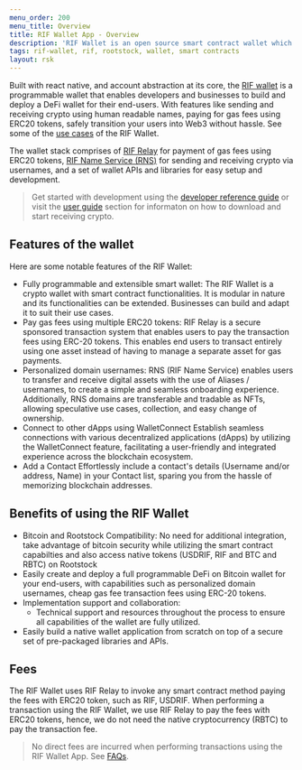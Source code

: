 ```yaml
---
menu_order: 200
menu_title: Overview
title: RIF Wallet App - Overview
description: 'RIF Wallet is an open source smart contract wallet which enables businesses to create and deploy fully customizable on-chain wallets'
tags: rif-wallet, rif, rootstock, wallet, smart contracts
layout: rsk
---
```


Built with react native, and account abstraction at its core, the [RIF wallet](https://github.com/rsksmart/rif-wallet) is a programmable wallet that enables developers and businesses to build and deploy a DeFi wallet for their end-users. With features like sending and receiving crypto using human readable names, paying for gas fees using ERC20 tokens, safely transition your users into Web3 without hassle. See some of the [use cases](https://rif.technology/use-cases/) of the RIF Wallet.

The wallet stack comprises of [RIF Relay](https://github.com/rsksmart/rif-relay) for payment of gas fees using ERC20 tokens, [RIF Name Service (RNS)](https://github.com/rsksmart/rns-manager-react) for sending and receiving crypto via usernames, and a set of wallet APIs and libraries for easy setup and development.

> Get started with development using the [developer reference guide](/rif/wallet/dev-reference/) or visit the [user guide](/rif/wallet/user-guide/) section for informaton on how to download and start receiving crypto.

## Features of the wallet

Here are some notable features of the RIF Wallet: 

* Fully programmable and extensible smart wallet: 
The RIF Wallet is a crypto wallet with smart contract functionalities. It is modular in nature and its functionalities can be extended.  Businesses can build and adapt it to suit their use cases. 
* Pay gas fees using multiple ERC20 tokens:
RIF Relay is a secure sponsored transaction system that enables users to pay the transaction fees using ERC-20 tokens. This enables end users to transact entirely using one asset instead of having to manage a separate asset for gas payments.
* Personalized domain usernames:
RNS (RIF Name Service) enables users to transfer and receive digital assets with the use of Aliases / usernames, to create a simple and seamless onboarding experience. Additionally, RNS domains are transferable and tradable as NFTs, allowing speculative use cases, collection, and easy change of ownership. 
* Connect to other dApps using WalletConnect
Establish seamless connections with various decentralized applications (dApps) by utilizing the WalletConnect feature, facilitating a user-friendly and integrated experience across the blockchain ecosystem.
* Add a Contact 
Effortlessly include a contact's details (Username and/or address, Name) in your Contact list, sparing you from the hassle of memorizing blockchain addresses.

## Benefits of using the RIF Wallet
* Bitcoin and Rootstock Compatibility: No need for additional integration, take advantage of bitcoin security while utilizing the smart contract capabilties and also access native tokens (USDRIF, RIF and BTC and RBTC) on Rootstock
* Easily create and deploy a full programmable DeFi on Bitcoin wallet for your end-users, with capabilities such as personalized domain usernames, cheap gas fee transaction fees using ERC-20 tokens.
* Implementation support and collaboration:
    * Technical support and resources throughout the process to ensure all capabilities of the wallet are fully utilized.
* Easily build a native wallet application from scratch on top of a secure set of pre-packaged libraries and APIs.


## Fees

The RIF Wallet uses RIF Relay to invoke any smart contract method paying the fees with ERC20 token, such as RIF, USDRIF. When performing a transaction using the RIF Wallet, we use RIF Relay to pay the fees with ERC20 tokens, hence, we do not need the native cryptocurrency (RBTC) to pay the transaction fee. 

> No direct fees are incurred when performing transactions using the RIF Wallet App. See [FAQs](../faqs#general).